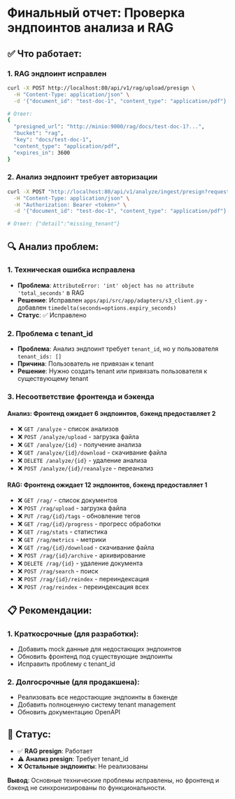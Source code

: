 # Финальный отчет: Проверка эндпоинтов анализа и RAG

## ✅ Что работает:

### 1. **RAG эндпоинт исправлен**
```bash
curl -X POST http://localhost:80/api/v1/rag/upload/presign \
  -H "Content-Type: application/json" \
  -d '{"document_id": "test-doc-1", "content_type": "application/pdf"}'

# Ответ:
{
  "presigned_url": "http://minio:9000/rag/docs/test-doc-1?...",
  "bucket": "rag",
  "key": "docs/test-doc-1", 
  "content_type": "application/pdf",
  "expires_in": 3600
}
```

### 2. **Анализ эндпоинт требует авторизации**
```bash
curl -X POST "http://localhost:80/api/v1/analyze/ingest/presign?request=test" \
  -H "Content-Type: application/json" \
  -H "Authorization: Bearer <token>" \
  -d '{"document_id": "test-doc-1", "content_type": "application/pdf"}'

# Ответ: {"detail":"missing_tenant"}
```

## 🔍 Анализ проблем:

### 1. **Техническая ошибка исправлена**
- **Проблема**: `AttributeError: 'int' object has no attribute 'total_seconds'` в RAG
- **Решение**: Исправлен `apps/api/src/app/adapters/s3_client.py` - добавлен `timedelta(seconds=options.expiry_seconds)`
- **Статус**: ✅ Исправлено

### 2. **Проблема с tenant_id**
- **Проблема**: Анализ эндпоинт требует `tenant_id`, но у пользователя `tenant_ids: []`
- **Причина**: Пользователь не привязан к tenant
- **Решение**: Нужно создать tenant или привязать пользователя к существующему tenant

### 3. **Несоответствие фронтенда и бэкенда**

#### **Анализ**: Фронтенд ожидает 6 эндпоинтов, бэкенд предоставляет 2
- ❌ `GET /analyze` - список анализов
- ❌ `POST /analyze/upload` - загрузка файла  
- ❌ `GET /analyze/{id}` - получение анализа
- ❌ `GET /analyze/{id}/download` - скачивание файла
- ❌ `DELETE /analyze/{id}` - удаление анализа
- ❌ `POST /analyze/{id}/reanalyze` - переанализ

#### **RAG**: Фронтенд ожидает 12 эндпоинтов, бэкенд предоставляет 1
- ❌ `GET /rag/` - список документов
- ❌ `POST /rag/upload` - загрузка файла
- ❌ `PUT /rag/{id}/tags` - обновление тегов
- ❌ `GET /rag/{id}/progress` - прогресс обработки
- ❌ `GET /rag/stats` - статистика
- ❌ `GET /rag/metrics` - метрики
- ❌ `GET /rag/{id}/download` - скачивание файла
- ❌ `POST /rag/{id}/archive` - архивирование
- ❌ `DELETE /rag/{id}` - удаление документа
- ❌ `POST /rag/search` - поиск
- ❌ `POST /rag/{id}/reindex` - переиндексация
- ❌ `POST /rag/reindex` - переиндексация всех

## 📋 Рекомендации:

### 1. **Краткосрочные (для разработки)**:
- Добавить mock данные для недостающих эндпоинтов
- Обновить фронтенд под существующие эндпоинты
- Исправить проблему с tenant_id

### 2. **Долгосрочные (для продакшена)**:
- Реализовать все недостающие эндпоинты в бэкенде
- Добавить полноценную систему tenant management
- Обновить документацию OpenAPI

## 🎯 Статус:
- ✅ **RAG presign**: Работает
- ⚠️ **Анализ presign**: Требует tenant_id
- ❌ **Остальные эндпоинты**: Не реализованы

**Вывод**: Основные технические проблемы исправлены, но фронтенд и бэкенд не синхронизированы по функциональности.
